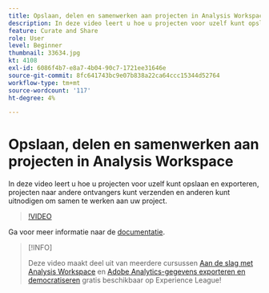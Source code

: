 ```yaml
---
title: Opslaan, delen en samenwerken aan projecten in Analysis Workspace
description: In deze video leert u hoe u projecten voor uzelf kunt opslaan en exporteren, projecten naar andere ontvangers kunt verzenden en anderen kunt uitnodigen om samen te werken aan uw project.
feature: Curate and Share
role: User
level: Beginner
thumbnail: 33634.jpg
kt: 4108
exl-id: 6086f4b7-e8a7-4b04-90c7-1721ee31646e
source-git-commit: 8fc641743bc9e07b838a22ca64ccc15344d52764
workflow-type: tm+mt
source-wordcount: '117'
ht-degree: 4%

---
```


# Opslaan, delen en samenwerken aan projecten in Analysis Workspace

In deze video leert u hoe u projecten voor uzelf kunt opslaan en exporteren, projecten naar andere ontvangers kunt verzenden en anderen kunt uitnodigen om samen te werken aan uw project.

>[!VIDEO](https://video.tv.adobe.com/v/30993/?quality=12&learn=on)

Ga voor meer informatie naar de [documentatie](https://experienceleague.adobe.com/docs/analytics/analyze/analysis-workspace/curate-share/send-schedule-files.html).

>[!INFO]
>
> Deze video maakt deel uit van meerdere cursussen [Aan de slag met Analysis Workspace](https://experienceleague.adobe.com/?recommended=Analytics-U-1-2020.1.workspace) en [Adobe Analytics-gegevens exporteren en democratiseren](https://experienceleague.adobe.com/?recommended=Analytics-A-1-2022.1.democratizing) gratis beschikbaar op Experience League!

